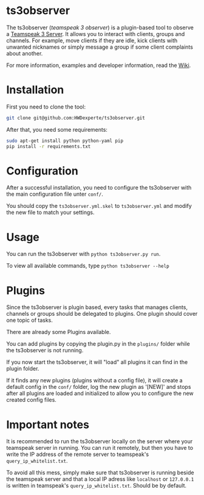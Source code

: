 # ts3observer

The ts3observer (_teamspeak 3 observer_) is a plugin-based tool to observe a
[Teamspeak 3 Server]. It allows you to interact with clients, groups and
channels. For example, move clients if they are idle, kick clients with unwanted
nicknames or simply message a group if some client complaints about another.

For more information, examples and developer information, read the [Wiki].

# Installation

First you need to clone the tool:

```sh
git clone git@github.com:HWDexperte/ts3observer.git
```

After that, you need some requirements:

```sh
sudo apt-get install python python-yaml pip
pip install -r requirements.txt
```

# Configuration

After a successful installation, you need to configure the ts3observer with the
main configuration file unter `conf/`.

You should copy the `ts3observer.yml.skel` to `ts3observer.yml` and modify the
new file to match your settings.

# Usage

You can run the ts3observer with `python ts3observer.py run`.

To view all available commands, type `python ts3observer --help`

# Plugins

Since the ts3observer is plugin based, every tasks that manages clients,
channels or groups should be delegated to plugins. One plugin should cover one
topic of tasks.

There are already some Plugins available.

You can add plugins by copying the plugin.py in the `plugins/` folder while the
ts3observer is not running.

If you now start the ts3observer, it will "load" all plugins it can find in the
plugin folder.

If it finds any new plugins (plugins without a config file), it will create a
default config in the `conf/` folder, log the new plugin as '[NEW]' and stops
after all plugins are loaded and initialized to allow you to configure the new
created config files.

# Important notes

It is recommended to run the ts3observer locally on the server where your
teamspeak server in running. You can run it remotely, but then you have to write
the IP address of the remote server to teamspeak's `query_ip_whitelist.txt`.

To avoid all this mess, simply make sure that ts3observer is running beside the
teamspeak server and that a local IP adress like `localhost` or `127.0.0.1` is
written in teamspeak's `query_ip_whitelist.txt`. Should be by default.

[Teamspeak 3 Server]:http://www.teamspeak.com/?page=teamspeak3
[Wiki]:https://github.com/HWDexperte/ts3observer/wiki
